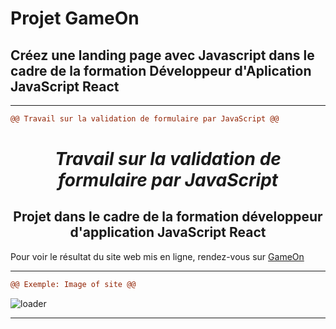 # Projet GameOn 

## Créez une landing page avec Javascript dans le cadre de la formation Développeur d'Aplication JavaScript React

-------------------------------------------------------------

```diff	
@@ Travail sur la validation de formulaire par JavaScript @@
```




***<h1 align="center">Travail sur la validation de formulaire par JavaScript</h1>***

<h2 align="center">Projet dans le cadre de la formation développeur d'application JavaScript React</h2> 

Pour voir le résultat du site web mis en ligne, rendez-vous sur [GameOn](https://palacioscaroline.github.io/projet4/index.html)


***********************************************************************************************************************************************************************

```diff	
@@ Exemple: Image of site @@
```

![loader](./images/image_loader.png "Loader")


***********************************************************************************************************************************************************************

